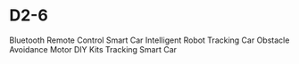 # D2-6
Bluetooth Remote Control Smart Car Intelligent Robot Tracking Car Obstacle Avoidance Motor DIY Kits Tracking Smart Car
